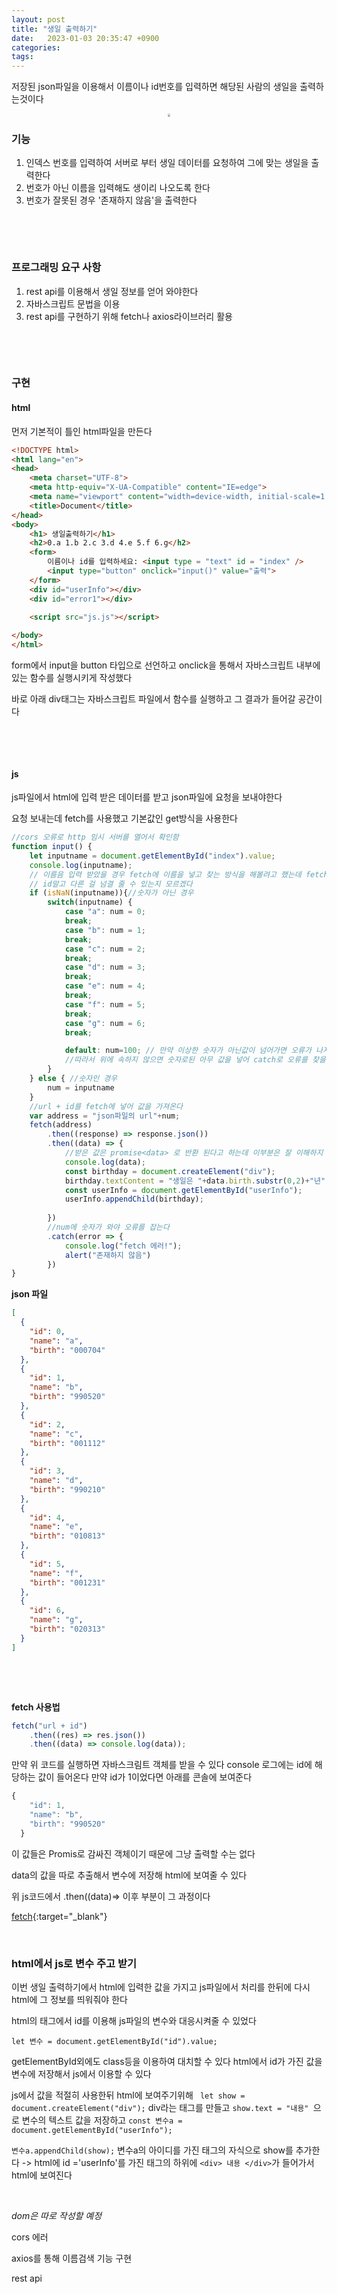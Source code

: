 ```yaml
---
layout: post
title: "생일 출력하기"
date:   2023-01-03 20:35:47 +0900
categories:
tags: 
---
```


저장된 json파일을 이용해서 이름이나 id번호를 입력하면 해당된 사람의 생일을 출력하는것이다 

<center>
<img src="https://user-images.githubusercontent.com/80758613/210351717-ad9f3053-40ee-4980-9af7-74554a9a66c1.png" style="zoom:30%;">
</center>

### 기능

1. 인덱스 번호를 입력하여 서버로 부터 생일 데이터를 요청하여 그에 맞는 생일을 출력한다
2. 번호가 아닌 이름을 입력해도 생이리 나오도록 한다
3. 번호가 잘못된 경우 '존재하지 않음'을 출력한다

&nbsp;

&nbsp;

### 프로그래밍 요구 사항

1. rest api를 이용해서 생일 정보를 얻어 와야한다
2. 자바스크립트 문법을 이용
3. rest api를 구현하기 위해 fetch나 axios라이브러리 활용

&nbsp;

&nbsp;

### 구현

#### html

먼저 기본적이 틀인 html파일을 만든다

``` html
<!DOCTYPE html>
<html lang="en">
<head>
    <meta charset="UTF-8">
    <meta http-equiv="X-UA-Compatible" content="IE=edge">
    <meta name="viewport" content="width=device-width, initial-scale=1.0">
    <title>Document</title>
</head>
<body>
    <h1> 생일출력하기</h1>
    <h2>0.a 1.b 2.c 3.d 4.e 5.f 6.g</h2>
    <form>
        이름이나 id를 입력하세요: <input type = "text" id = "index" />
        <input type="button" onclick="input()" value="출력">
    </form>
    <div id="userInfo"></div>
    <div id="error1"></div>

    <script src="js.js"></script>
    
</body>
</html>
```

form에서 input을 button 타입으로 선언하고 onclick을 통해서 자바스크립트 내부에 있는 함수를 실행시키게 작성했다

바로 아래 div태그는 자바스크립트 파일에서 함수를 실행하고 그 결과가 들어갈 공간이다

&nbsp;

&nbsp;

 #### js

js파일에서 html에 입력 받은 데이터를 받고 json파일에 요청을 보내야한다

요청 보내는데 fetch를 사용했고 기본값인 get방식을 사용한다

``` javascript
//cors 오류로 http 임시 서버를 열어서 확인함
function input() {	
	let inputname = document.getElementById("index").value;
	console.log(inputname);
    // 이름음 입력 받았을 경우 fetch에 이름을 넣고 찾는 방식을 해볼려고 했는데 fetch get방식에서
    // id말고 다른 걸 넘결 줄 수 있는지 모르겠다
    if (isNaN(inputname)){//숫자가 아닌 경우
        switch(inputname) { 
            case "a": num = 0;
            break;
            case "b": num = 1;
            break;
            case "c": num = 2;
            break;
            case "d": num = 3;
            break;
            case "e": num = 4;
            break;
            case "f": num = 5;
            break;
            case "g": num = 6;
            break;

            default: num=100; // 만약 이상한 숫자가 아닌값이 넘어가면 오류가 나지만 catch에 잡히지 않는다 
            //따라서 위에 속하지 않으면 숫자로된 아무 값을 넣어 catch로 오류를 찾을 수 있게함 
        }
    } else { //숫자인 경우
        num = inputname
    }
    //url + id를 fetch에 넣어 값을 가져온다
    var address = "json파일의 url"+num;
    fetch(address)
        .then((response) => response.json())
        .then((data) => {
            //받은 값은 promise<data> 로 반환 된다고 하는데 이부분은 잘 이해하지 못하고 사용
            console.log(data);
            const birthday = document.createElement("div");
            birthday.textContent = "생일은 "+data.birth.substr(0,2)+"년" +data.birth.substr(2,2) +"월"+data.birth.substr(4,2)+"일" + "입니다";
            const userInfo = document.getElementById("userInfo");
            userInfo.appendChild(birthday);
            
        })
        //num에 숫자가 와야 오류를 잡는다
        .catch(error => {
            console.log("fetch 에러!");
            alert("존재하지 않음")
        }) 
}

```



**json 파일**

``` json
[
  {
    "id": 0,
    "name": "a",
    "birth": "000704"
  },
  {
    "id": 1,
    "name": "b",
    "birth": "990520"
  },
  {
    "id": 2,
    "name": "c",
    "birth": "001112"
  },
  {
    "id": 3,
    "name": "d",
    "birth": "990210"
  },
  {
    "id": 4,
    "name": "e",
    "birth": "010813"
  },
  {
    "id": 5,
    "name": "f",
    "birth": "001231"
  },
  {
    "id": 6,
    "name": "g",
    "birth": "020313"
  }
]
```

&nbsp;

&nbsp;

**fetch 사용법** 

``` javascript
fetch("url + id")
	.then((res) => res.json())
	.then((data) => console.log(data));

```

만약 위 코드를 실행하면 자바스크림트 객체를 받을 수 있다 console 로그에는 id에 해당하는 값이 들어온다 만약 id가 1이었다면 아래를 콘솔에 보여준다

``` js
{
    "id": 1,
    "name": "b",
    "birth": "990520"
  }
```

이 값들은 Promis로 감싸진 객체이기 때문에 그냥 출력할 수는 없다

data의 값을 따로 추출해서 변수에 저장해 html에 보여줄 수 있다

위 js코드에서 .then((data)=> 이후 부분이 그 과정이다

[fetch](https://minnnning.github.io/자바스크립트/2023/01/03/fetch.html){:target="_blank"}



&nbsp;

### html에서 js로 변수 주고 받기

이번 생일 출력하기에서 html에 입력한 값을 가지고 js파일에서 처리를 한뒤에 다시 html에 그 정보를 띄워줘야 한다

html의 태그에서 id를 이용해 js파일의 변수와 대응시켜줄 수 있었다

`let 변수 = document.getElementById("id").value;`

getElementById외에도 class등을 이용하여 대치할 수 있다 html에서 id가 가진 값을 변수에 저장해서 js에서 이용할 수 있다

js에서 값을 적절히 사용한뒤 html에 보여주기위해 ` let show = document.createElement("div");` div라는 태그를 만들고 `show.text = "내용" `으로 변수의 텍스트 값을 저장하고 `const 변수a = document.getElementById("userInfo");`

`변수a.appendChild(show);` 변수a의 아이디를 가진 태그의 자식으로 show를 추가한다 -> html에 id ='userInfo'를 가진 태그의 하위에 `<div> 내용 </div>`가 들어가서 html에 보여진다

&nbsp;

*dom은 따로 작성할 예정*

cors 에러

axios를 통해 이름검색 기능 구현

rest api

